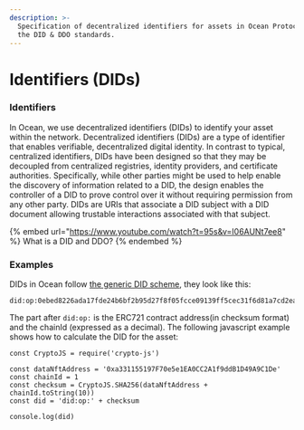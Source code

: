 ```yaml
---
description: >-
  Specification of decentralized identifiers for assets in Ocean Protocol using
  the DID & DDO standards.
---
```


# Identifiers (DIDs)

### Identifiers

In Ocean, we use decentralized identifiers (DIDs) to identify your asset within the network. Decentralized identifiers (DIDs) are a type of identifier that enables verifiable, decentralized digital identity. In contrast to typical, centralized identifiers, DIDs have been designed so that they may be decoupled from centralized registries, identity providers, and certificate authorities. Specifically, while other parties might be used to help enable the discovery of information related to a DID, the design enables the controller of a DID to prove control over it without requiring permission from any other party. DIDs are URIs that associate a DID subject with a DID document allowing trustable interactions associated with that subject.

{% embed url="https://www.youtube.com/watch?t=95s&v=I06AUNt7ee8" %}
What is a DID and DDO?
{% endembed %}

### Examples

DIDs in Ocean follow [the generic DID scheme](https://w3c-ccg.github.io/did-spec/#the-generic-did-scheme), they look like this:

```
did:op:0ebed8226ada17fde24b6bf2b95d27f8f05fcce09139ff5cec31f6d81a7cd2ea
```

The part after `did:op:` is the ERC721 contract address(in checksum format) and the chainId (expressed as a decimal). The following javascript example shows how to calculate the DID for the asset:

```runkit  nodeVersion="18.x.x"
const CryptoJS = require('crypto-js')

const dataNftAddress = '0xa331155197F70e5e1EA0CC2A1f9ddB1D49A9C1De'
const chainId = 1
const checksum = CryptoJS.SHA256(dataNftAddress + chainId.toString(10))
const did = 'did:op:' + checksum

console.log(did)

```

###
